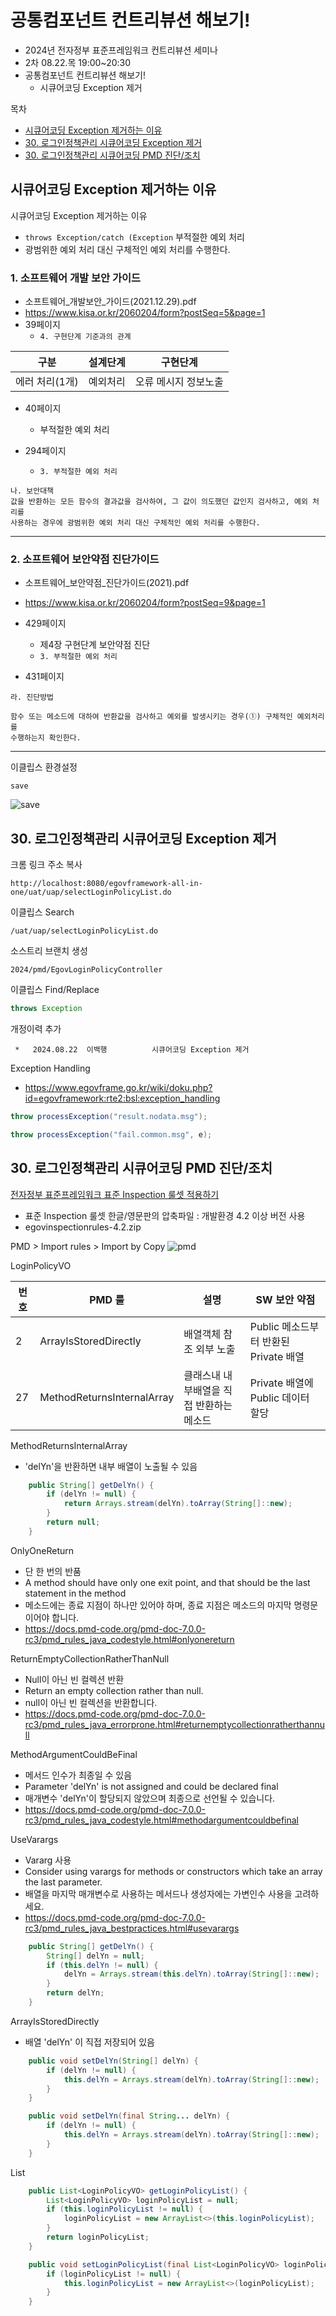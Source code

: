 # 공통컴포넌트 컨트리뷰션 해보기!

- 2024년 전자정부 표준프레임워크 컨트리뷰션 세미나
- 2차 08.22.목 19:00~20:30
- 공통컴포넌트 컨트리뷰션 해보기!
  - 시큐어코딩 Exception 제거

목차
- [시큐어코딩 Exception 제거하는 이유](#시큐어코딩-exception-제거하는-이유)
- [30. 로그인정책관리 시큐어코딩 Exception 제거](#30-로그인정책관리-시큐어코딩-exception-제거)
- [30. 로그인정책관리 시큐어코딩 PMD 진단/조치](#30-로그인정책관리-시큐어코딩-pmd-진단조치)

## 시큐어코딩 Exception 제거하는 이유

시큐어코딩 Exception 제거하는 이유
- `throws Exception/catch (Exception` 부적절한 예외 처리
- 광범위한 예외 처리 대신 구체적인 예외 처리를 수행한다.

### 1. 소프트웨어 개발 보안 가이드
- 소프트웨어_개발보안_가이드(2021.12.29).pdf
- https://www.kisa.or.kr/2060204/form?postSeq=5&page=1
- 39페이지
  - `4. 구현단계 기준과의 관계`

구분|설계단계|구현단계
-|-|-
에러 처리(1개)|예외처리|오류 메시지 정보노출

- 40페이지
  - 부적절한 예외 처리

- 294페이지
  - `3. 부적절한 예외 처리`

```
나. 보안대책
값을 반환하는 모든 함수의 결과값을 검사하여, 그 값이 의도했던 값인지 검사하고, 예외 처리를
사용하는 경우에 광범위한 예외 처리 대신 구체적인 예외 처리를 수행한다.
```

---

### 2. 소프트웨어 보안약점 진단가이드
- 소프트웨어_보안약점_진단가이드(2021).pdf
- https://www.kisa.or.kr/2060204/form?postSeq=9&page=1

- 429페이지
  - 제4장 구현단계 보안약점 진단
  - `3. 부적절한 예외 처리`

- 431페이지

```
라. 진단방법

함수 또는 메소드에 대하여 반환값을 검사하고 예외를 발생시키는 경우(①) 구체적인 예외처리를
수행하는지 확인한다.
```
---

이클립스 환경설정
```
save
```
![save](save.png)

## 30. 로그인정책관리 시큐어코딩 Exception 제거

크롬 링크 주소 복사
```
http://localhost:8080/egovframework-all-in-one/uat/uap/selectLoginPolicyList.do
```

이클립스 Search
```
/uat/uap/selectLoginPolicyList.do
```

소스트리 브랜치 생성
```
2024/pmd/EgovLoginPolicyController
```

이클립스 Find/Replace
```java
throws Exception
```

개정이력 추가
```
 *   2024.08.22  이백행          시큐어코딩 Exception 제거
```

Exception Handling
- https://www.egovframe.go.kr/wiki/doku.php?id=egovframework:rte2:bsl:exception_handling

```java
throw processException("result.nodata.msg"); 
```

```java
throw processException("fail.common.msg", e); 
```

## 30. 로그인정책관리 시큐어코딩 PMD 진단/조치

[전자정부 표준프레임워크 표준 Inspection 룰셋 적용하기](https://www.egovframe.go.kr/wiki/doku.php?id=egovframework:dev4.2:imp:inspection#%EC%A0%84%EC%9E%90%EC%A0%95%EB%B6%80_%ED%91%9C%EC%A4%80%ED%94%84%EB%A0%88%EC%9E%84%EC%9B%8C%ED%81%AC_%ED%91%9C%EC%A4%80_inspection_%EB%A3%B0%EC%85%8B_%EC%A0%81%EC%9A%A9%ED%95%98%EA%B8%B0)
- 표준 Inspection 룰셋 한글/영문판의 압축파일 : 개발환경 4.2 이상 버전 사용
- egovinspectionrules-4.2.zip

PMD > Import rules > Import by Copy
![pmd](pmd.PNG)

LoginPolicyVO

번호|PMD 룰|설명|SW 보안 약점
-|-|-|-
2|ArrayIsStoredDirectly|배열객체 참조 외부 노출|Public 메소드부터 반환된 Private 배열
27|MethodReturnsInternalArray|클래스내 내부배열을 직접 반환하는 메소드|Private 배열에 Public 데이터 할당

MethodReturnsInternalArray
- 'delYn'을 반환하면 내부 배열이 노출될 수 있음
```java
	public String[] getDelYn() {
		if (delYn != null) {
			return Arrays.stream(delYn).toArray(String[]::new);
		}
		return null;
	}
```

OnlyOneReturn
- 단 한 번의 반품
- A method should have only one exit point, and that should be the last statement in the method
- 메소드에는 종료 지점이 하나만 있어야 하며, 종료 지점은 메소드의 마지막 명령문이어야 합니다.
- https://docs.pmd-code.org/pmd-doc-7.0.0-rc3/pmd_rules_java_codestyle.html#onlyonereturn

ReturnEmptyCollectionRatherThanNull
- Null이 아닌 빈 컬렉션 반환
- Return an empty collection rather than null.
- null이 아닌 빈 컬렉션을 반환합니다.
- https://docs.pmd-code.org/pmd-doc-7.0.0-rc3/pmd_rules_java_errorprone.html#returnemptycollectionratherthannull

MethodArgumentCouldBeFinal
- 메서드 인수가 최종일 수 있음
- Parameter 'delYn' is not assigned and could be declared final
- 매개변수 'delYn'이 할당되지 않았으며 최종으로 선언될 수 있습니다.
- https://docs.pmd-code.org/pmd-doc-7.0.0-rc3/pmd_rules_java_codestyle.html#methodargumentcouldbefinal

UseVarargs
- Vararg 사용
- Consider using varargs for methods or constructors which take an array the last parameter.
- 배열을 마지막 매개변수로 사용하는 메서드나 생성자에는 가변인수 사용을 고려하세요.
- https://docs.pmd-code.org/pmd-doc-7.0.0-rc3/pmd_rules_java_bestpractices.html#usevarargs

```java
	public String[] getDelYn() {
		String[] delYn = null;
		if (this.delYn != null) {
			delYn = Arrays.stream(this.delYn).toArray(String[]::new);
		}
		return delYn;
	}
```

ArrayIsStoredDirectly
- 배열 'delYn' 이 직접 저장되어 있음
```java
	public void setDelYn(String[] delYn) {
		if (delYn != null) {
			this.delYn = Arrays.stream(delYn).toArray(String[]::new);
		}
	}
```

```java
	public void setDelYn(final String... delYn) {
		if (delYn != null) {
			this.delYn = Arrays.stream(delYn).toArray(String[]::new);
		}
	}
```

List

```java
	public List<LoginPolicyVO> getLoginPolicyList() {
		List<LoginPolicyVO> loginPolicyList = null;
		if (this.loginPolicyList != null) {
			loginPolicyList = new ArrayList<>(this.loginPolicyList);
		}
		return loginPolicyList;
	}
```

```java
	public void setLoginPolicyList(final List<LoginPolicyVO> loginPolicyList) {
		if (loginPolicyList != null) {
			this.loginPolicyList = new ArrayList<>(loginPolicyList);
		}
	}
```
